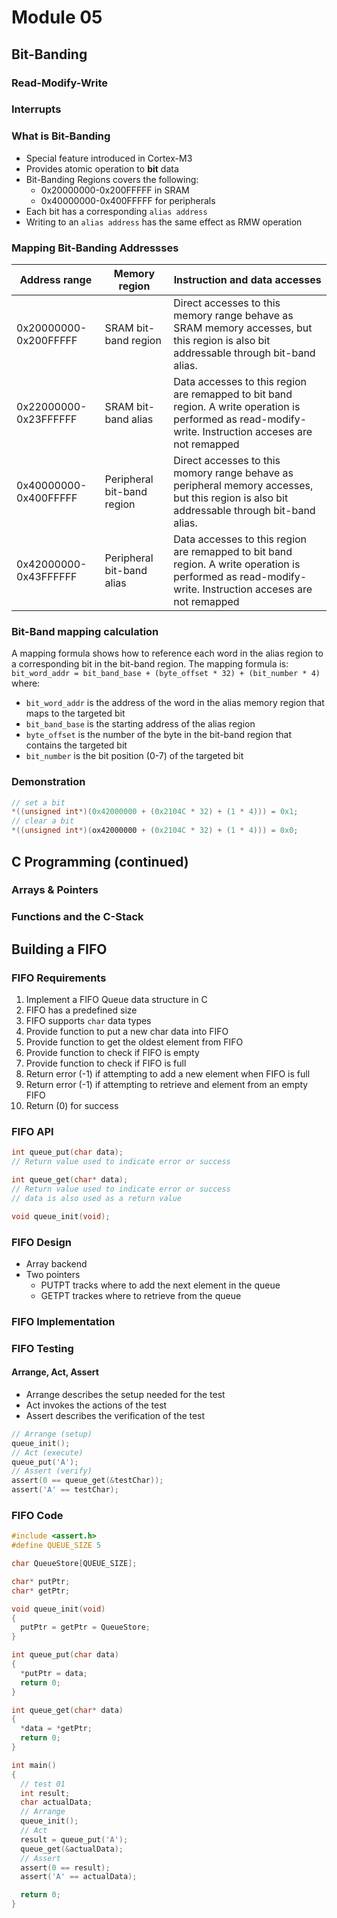 # Module 05

## Bit-Banding
### Read-Modify-Write
### Interrupts
### What is Bit-Banding
- Special feature introduced in Cortex-M3
- Provides atomic operation to **bit** data
- Bit-Banding Regions covers the following:
  - 0x20000000-0x200FFFFF in SRAM
  - 0x40000000-0x400FFFFF for peripherals
- Each bit has a corresponding `alias address`
- Writing to an `alias address` has the same effect as RMW operation

### Mapping Bit-Banding Addressses
| Address range         | Memory region              | Instruction and data accesses                                                                                                                           |
|-----------------------|----------------------------|---------------------------------------------------------------------------------------------------------------------------------------------------------|
| 0x20000000-0x200FFFFF | SRAM bit-band region       | Direct accesses to this memory range behave as SRAM memory accesses, but this region is also bit addressable through bit-band alias.                    |
| 0x22000000-0x23FFFFFF | SRAM bit-band alias        | Data accesses to this region are remapped to bit band region. A write operation is performed as read-modify-write. Instruction acceses are not remapped |
| 0x40000000-0x400FFFFF | Peripheral bit-band region | Direct accesses to this momory range behave as peripheral memory accesses, but this region is also bit addressable through bit-band alias.              |
| 0x42000000-0x43FFFFFF | Peripheral bit-band alias  | Data accesses to this region are remapped to bit band region. A write operation is performed as read-modify-write. Instruction acceses are not remapped |



### Bit-Band mapping calculation
A mapping formula shows how to reference each word in the alias region to a corresponding bit in the bit-band region. The mapping formula is:
```bit_word_addr = bit_band_base + (byte_offset * 32) + (bit_number * 4)```
where:
- `bit_word_addr` is the address of the word in the alias memory region that maps to the targeted bit
- `bit_band_base` is the starting address of the alias region
- `byte_offset` is the number of the byte in the bit-band region that contains the targeted bit
- `bit_number` is the bit position (0-7) of the targeted bit

### Demonstration
```C
// set a bit
*((unsigned int*)(0x42000000 + (0x2104C * 32) + (1 * 4))) = 0x1;
// clear a bit
*((unsigned int*)(ox42000000 + (0x2104C * 32) + (1 * 4))) = 0x0;
```


## C Programming (continued)
### Arrays & Pointers
### Functions and the C-Stack


## Building a FIFO

### FIFO Requirements
1. Implement a FIFO Queue data structure in C
2. FIFO has a predefined size
3. FIFO supports `char` data types
4. Provide function to put a new char data into FIFO
5. Provide function to get the oldest element from FIFO
6. Provide function to check if FIFO is empty
7. Provide function to check if FIFO is full
8. Return error (-1) if attempting to add a new element when FIFO is full
9. Return error (-1) if attempting to retrieve and element from an empty FIFO
10. Return (0) for success

### FIFO API
```C
int queue_put(char data);
// Return value used to indicate error or success

int queue_get(char* data);
// Return value used to indicate error or success
// data is also used as a return value

void queue_init(void);
```

### FIFO Design
- Array backend
- Two pointers
  - PUTPT tracks where to add the next element in the queue
  - GETPT trackes where to retrieve from the queue

### FIFO Implementation
### FIFO Testing
#### Arrange, Act, Assert
- Arrange describes the setup needed for the test
- Act invokes the actions of the test
- Assert describes the verification of the test

```C
// Arrange (setup)
queue_init();
// Act (execute)
queue_put('A');
// Assert (verify)
assert(0 == queue_get(&testChar));
assert('A' == testChar);
```

### FIFO Code
```C
#include <assert.h>
#define QUEUE_SIZE 5

char QueueStore[QUEUE_SIZE];

char* putPtr;
char* getPtr;

void queue_init(void)
{
  putPtr = getPtr = QueueStore;
}

int queue_put(char data)
{
  *putPtr = data;
  return 0;
}

int queue_get(char* data)
{
  *data = *getPtr;
  return 0;
}

int main()
{
  // test 01
  int result;
  char actualData;
  // Arrange
  queue_init();
  // Act
  result = queue_put('A');
  queue_get(&actualData);
  // Assert
  assert(0 == result);
  assert('A' == actualData);

  return 0;
}
```
